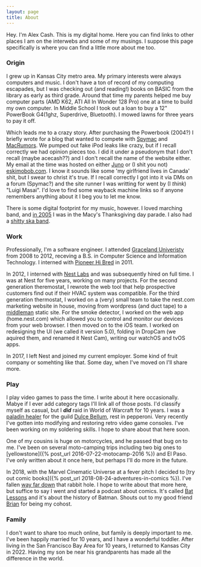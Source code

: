 ```yaml
---
layout: page
title: About
---
```


Hey. I'm Alex Cash. This is my digital home. Here you can find links to other places I am on the interwebs and some of my musings. I suppose this page specifically is where you can find a little more about me too.

### Origin

I grew up in Kansas City metro area. My primary interests were always computers and music. I don't have a ton of record of my computing escapades, but I was checking out (and reading!) books on BASIC from the library as early as third grade. Around that time my parents helped me buy computer parts (AMD K62, ATI All In Wonder 128 Pro) one at a time to build my own computer. In Middle School I took out a loan to buy a 12" PowerBook G4(1ghz, Superdrive, Bluetooth). I mowed lawns for three years to pay it off.

Which leads me to a crazy story. After purchasing the Powerbook (2004?) I briefly wrote for a blog that wanted to compete with [Spymac](https://en.wikipedia.org/wiki/Spymac) and [MacRumors](https://www.macrumors.com). We pumped out fake iPod leaks like crazy, but if I recall correctly we had opinion pieces too. I did it under a pseudonym that I don't recall (maybe acecash??) and I don't recall the name of the website either. My email at the time was hosted on either [Juno](https://en.wikipedia.org/wiki/Juno_Online_Services) or (I shit you not) [eskimobob.com](https://tvtropes.org/pmwiki/pmwiki.php/WebAnimation/EskimoBob). I know it sounds like some 'my girlfriend lives in Canada' shit, but I swear to christ it's true. If I recall correctly I got into it via DMs on a forum (Spymac?) and the site runner I was writting for went by (I _think_) "Luigi Masai". I'd love to find some wayback machine links so if anyone remembers anything about it I beg you to let me know.

There is some digital footprint for my music, however. I loved marching band, and [in 2005](https://www.youtube.com/watch?v=wtnjoAFcDd8) I was in the Macy's Thanksgiving day parade. I also had a [shitty ska band](https://www.youtube.com/watch?v=_PqwXMIZltw). 

### Work
Professionally, I'm a software engineer. I attended [Graceland Univeristy](https://www.graceland.edu) from 2008 to 2012, receving a B.S. in Computer Science and Information Technology. I interned with [Pioneer Hi Bred](https://www.pioneer.com) in 2011. 

In 2012, I interned with [Nest Labs](https://web.archive.org/web/20121017084020/http://www.nest.com/) and was subsequently hired on full time. I was at Nest for five years, working on many projects. For the second generation theremostat, I rewrote the web tool that help prospective customers find out if their HVAC system was compatible. For the third generation thermostat, I worked on a (very) small team to take the nest.com marketing website in house, moving from wordpress (and duct tape) to a [middleman](https://middlemanapp.com) static site. For the smoke detector, I worked on the web app (home.nest.com) which allowed you to control and monitor our devices from your web browser. I then moved on to the iOS team. I worked on redesigning the UI (we called it version 5.0), folding in DropCam (we aquired them, and renamed it Nest Cam), writing our watchOS and tvOS apps.

In 2017, I left Nest and joined my current employer. Some kind of fruit company or somehting like that. Some day, when I've moved on I'll share more.

### Play
I play video games to pass the time. I write about it here occasionally. Mabye if I ever add category tags I'll link all of those posts. I'd classify myself as casual, but I _**did**_ raid in World of Warcraft for 10 years. I was a [paladin healer](https://youtu.be/uWNd-bRRBvY) for the guild [Dulce Bellum](http://www.dulcebellum.com]), rest in pepperoni. Very recently I've gotten into modifying and restoring retro video game consoles. I've been working on my soldering skills. I hope to share about that here soon.

One of my cousins is huge on motorcycles, and he passed that bug on to me. I've been on several moto-camping trips including two big ones to [yellowstone]({% post_url 2016-07-22-motocamp-2016 %}) and El Paso. I've only written about it once here, but perhaps I'll do more in the future.

In 2018, with the Marvel Cinematic Universe at a fever pitch I decided to [try out comic books]({% post_url 2018-08-24-adventures-in-comics %}). I've fallen [way far down](https://mastodon.social/@alexcash/109243476257069735) that rabbit hole. I hope to write about that more here, but suffice to say I went and started a podcast about comics. It's called [Bat Lessons](https://batlessons.com) and it's about the history of Batman. Shouts out to my good friend [Brian](https://briananders.net) for being my cohost.

### Family
I don't want to share too much online, but family is deeply important to me. I've been happily married for 10 years, and I have a wonderful toddler. After living in the San Francisco Bay Area for 10 years, I returned to Kansas City in 2022. Having my son be near his grandparents has made all the difference in the world.